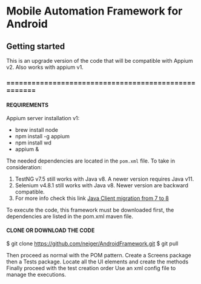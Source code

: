 # Mobile Automation Framework for Android

## Getting started

This is an upgrade version of the code that will be compatible with Appium v2. Also works
with appium v1.

### ====================================================

#### REQUIREMENTS 
Appium server installation v1: 
- brew install node      
- npm install -g appium  
- npm install wd       
- appium &

The needed dependencies are located in the ```pom.xml``` file.
To take in consideration:
1. TestNG v7.5 still works with Java v8. A newer version requires Java v11.
2. Selenium v4.8.1 still works with Java v8. Newer version are backward compatible.
3. For more info check this link [Java Client migration from 7 to 8](https://github.com/appium/java-client/blob/master/docs/v7-to-v8-migration-guide.md)

To execute the code, this framework must be downloaded first, 
the dependencies are listed in the pom.xml maven file. 

#### CLONE OR DOWNLOAD THE CODE
$ git clone https://github.com/neiger/AndroidFramework.git
$ git pull

Then proceed as normal with the POM pattern. 
Create a Screens package then a Tests package.
Locate all the UI elements and create the methods
Finally proceed with the test creation order
Use an xml config file to manage the executions.
